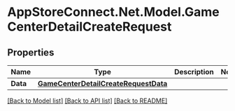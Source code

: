 # AppStoreConnect.Net.Model.GameCenterDetailCreateRequest

## Properties

Name | Type | Description | Notes
------------ | ------------- | ------------- | -------------
**Data** | [**GameCenterDetailCreateRequestData**](GameCenterDetailCreateRequestData.md) |  | 

[[Back to Model list]](../README.md#documentation-for-models) [[Back to API list]](../README.md#documentation-for-api-endpoints) [[Back to README]](../README.md)

